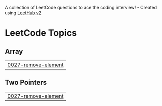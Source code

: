 A collection of LeetCode questions to ace the coding interview! - Created using [LeetHub v2](https://github.com/arunbhardwaj/LeetHub-2.0)
<!---LeetCode Topics Start-->
# LeetCode Topics
## Array
|  |
| ------- |
| [0027-remove-element](https://github.com/Shabeebbv/Leetcode_problems/tree/master/0027-remove-element) |
## Two Pointers
|  |
| ------- |
| [0027-remove-element](https://github.com/Shabeebbv/Leetcode_problems/tree/master/0027-remove-element) |
<!---LeetCode Topics End-->